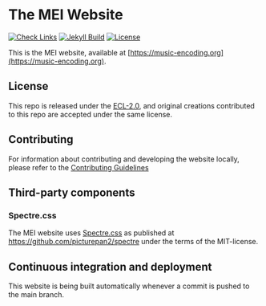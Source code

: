 # The MEI Website

[![Check Links](https://github.com/music-encoding/music-encoding.github.io/actions/workflows/link-checker.yml/badge.svg)](https://github.com/music-encoding/music-encoding.github.io/actions/workflows/link-checker.yml)
[![Jekyll Build](https://github.com/music-encoding/music-encoding.github.io/actions/workflows/jekyll.yml/badge.svg)](https://github.com/music-encoding/music-encoding.github.io/actions/workflows/jekyll.yml)
[![License](https://img.shields.io/github/license/music-encoding/music-encoding.github.io)](https://github.com/music-encoding/music-encoding.github.io/blob/main/LICENSE)

This is the MEI website, available at [https://music-encoding.org](https://music-encoding.org).

## License

This repo is released under the [ECL-2.0](LICENSE), and original creations contributed to this repo are accepted under the same license.

## Contributing

For information about contributing and developing the website locally, please refer to the [Contributing Guidelines](CONTRIBUTING.md)

## Third-party components

### Spectre.css

The MEI website uses [Spectre.css](https://picturepan2.github.io/spectre/) as published at <https://github.com/picturepan2/spectre> under the terms of the MIT-license.

## Continuous integration and deployment

This website is being built automatically whenever a commit is pushed to the main branch. 
